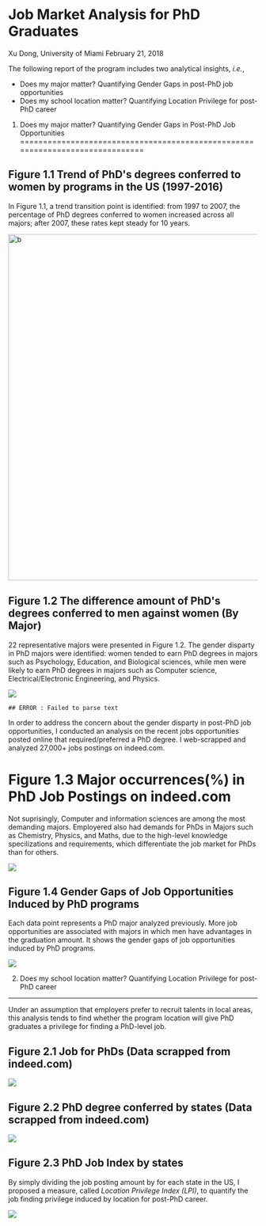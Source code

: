 Job Market Analysis for PhD Graduates
================
Xu Dong, University of Miami
February 21, 2018

The following report of the program includes two analytical insights, *i.e.*,

-   Does my major matter? Quantifying Gender Gaps in post-PhD job opportunities
-   Does my school location matter? Quantifying Location Privilege for post-PhD career

1. Does my major matter? Quantifying Gender Gaps in Post-PhD Job Opportunities
==============================================================================

Figure 1.1 Trend of PhD's degrees conferred to women by programs in the US (1997-2016)
--------------------------------------------------------------------------------------

In Figure 1.1, a trend transition point is identified: from 1997 to 2007, the percentage of PhD degrees conferred to women increased across all majors; after 2007, these rates kept steady for 10 years.

<img src="2nd_plot.png" alt="b" width="700" />

Figure 1.2 The difference amount of PhD's degrees conferred to men against women (By Major)
-------------------------------------------------------------------------------------------

22 representative majors were presented in Figure 1.2. The gender disparty in PhD majors were identified: women tended to earn PhD degrees in majors such as Psychology, Education, and Biological sciences, while men were likely to earn PhD degrees in majors such as Computer science, Electrical/Electronic Engineering, and Physics.

![](PhD_Gender_Gaps_v2_files/figure-markdown_github/job_major-1.png)

    ## ERROR : Failed to parse text

In order to address the concern about the gender disparty in post-PhD job opportunities, I conducted an analysis on the recent jobs opportunities posted online that required/preferred a PhD degree. I web-scrapped and analyzed 27,000+ jobs postings on indeed.com.

Figure 1.3 Major occurrences(%) in PhD Job Postings on indeed.com
=================================================================

Not suprisingly, Computer and information sciences are among the most demanding majors. Employered also had demands for PhDs in Majors such as Chemistry, Physics, and Maths, due to the high-level knowledge specilizations and requirements, which differentiate the job market for PhDs than for others.

![](PhD_Gender_Gaps_v2_files/figure-markdown_github/unnamed-chunk-1-1.png)

Figure 1.4 Gender Gaps of Job Opportunities Induced by PhD programs
-------------------------------------------------------------------

Each data point represents a PhD major analyzed previously. More job opportunities are associated with majors in which men have advantages in the graduation amount. It shows the gender gaps of job opportunities induced by PhD programs.

![](PhD_Gender_Gaps_v2_files/figure-markdown_github/gap-1.png)

2. Does my school location matter? Quantifying Location Privilege for post-PhD career
-------------------------------------------------------------------------------------

Under an assumption that employers prefer to recruit talents in local areas, this analysis tends to find whether the program location will give PhD graduates a privilege for finding a PhD-level job.

Figure 2.1 Job for PhDs (Data scrapped from indeed.com)
-------------------------------------------------------

![](PhD_Gender_Gaps_v2_files/figure-markdown_github/job_location-1.png)

Figure 2.2 PhD degree conferred by states (Data scrapped from indeed.com)
-------------------------------------------------------------------------

![](PhD_Gender_Gaps_v2_files/figure-markdown_github/degree_by_state-1.png)

Figure 2.3 PhD Job Index by states
----------------------------------

By simply dividing the job posting amount by for each state in the US, I proposed a measure, called *Location Privilege Index (LPI)*, to quantify the job finding privilege induced by location for post-PhD career.

![](PhD_Gender_Gaps_v2_files/figure-markdown_github/index-1.png)

